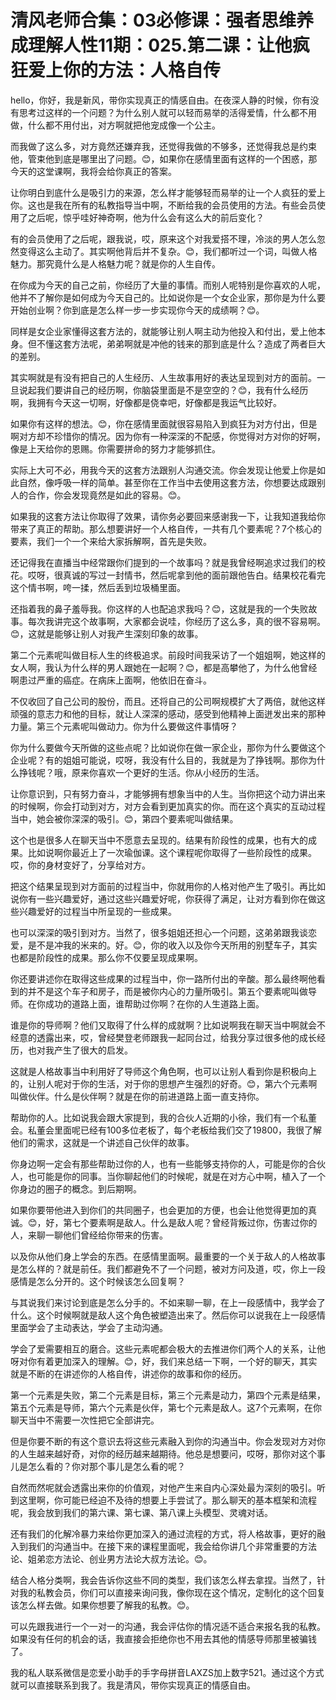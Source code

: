 # 清风老师合集：03必修课：强者思维养成理解人性11期：025.第二课：让他疯狂爱上你的方法：人格自传

hello，你好，我是新风，带你实现真正的情感自由。在夜深人静的时候，你有没有思考过这样的一个问题？为什么别人就可以轻而易举的活得爱情，什么都不用做，什么都不用付出，对方啊就把他宠成像一个公主。

而我做了这么多，对方竟然还嫌弃我，还觉得我做的不够多，还觉得我总是约束他，管束他到底是哪里出了问题。😊，如果你在感情里面有这样的一个困惑，那今天的这堂课啊，我将会给你真正的答案。

让你明白到底什么是吸引力的来源，怎么样才能够轻而易举的让一个人疯狂的爱上你。这也是我在所有的私教指导当中啊，不断给我的会员使用的方法。有些会员使用了之后呢，惊乎哇好神奇啊，他为什么会有这么大的前后变化？

有的会员使用了之后呢，跟我说，哎，原来这个对我爱搭不理，冷淡的男人怎么忽然变得这么主动了。其实啊他背后并不复杂。😊，我们都听过一个词，叫做人格魅力。那究竟什么是人格魅力呢？就是你的人生自传。

在你成为今天的自己之前，你经历了大量的事情。而别人呢特别是你喜欢的人呢，他并不了解你是如何成为今天自己的。比如说你是一个女企业家，那你是为什么要开始创业啊？你到底是怎么样一步一步实现你今天的成绩啊？😊。

同样是女企业家懂得这套方法的，就能够让别人啊主动为他投入和付出，爱上他本身。但不懂这套方法呢，弟弟啊就是冲他的钱来的那到底是什么？造成了两者巨大的差别。

其实啊就是有没有把自己的人生经历、人生故事用好的表达呈现到对方的面前。一旦说起我们要讲自己的经历啊，你脑袋里面是不是空空的？😊，我有什么经历啊，我拥有今天这一切啊，好像都是侥幸吧，好像都是我运气比较好。

如果你有这样的想法。😊，你在感情里面就很容易陷入到疯狂为对方付出，但是啊对方却不珍惜你的情况。因为你有一种深深的不配感，你觉得对方对你的好啊，像是上天给你的恩赐。你需要拼命的努力才能够抓住。

实际上大可不必，用我今天的这套方法跟别人沟通交流。你会发现让他爱上你是如此自然，像呼吸一样的简单。甚至你在工作当中去使用这套方法，你想要达成跟别人的合作，你会发现竟然是如此的容易。😊。

如果我的这套方法让你取得了效果，请你务必要回来感谢我一下，让我知道我给你带来了真正的帮助。那么想要讲好一个人格自传，一共有几个要素呢？7个核心的要素，我们一个一个来给大家拆解啊，首先是失败。

还记得我在直播当中经常跟你们提到的一个故事吗？就是我曾经啊追求过我们的校花。哎呀，很真诚的写过一封情书，然后呢拿到他的面前跟他告白。结果校花看完这个情书啊，咵一揉，然后丢到垃圾桶里面。

还指着我的鼻子羞辱我。你这样的人也配追求我吗？😊，这就是我的一个失败故事。每次我讲完这个故事啊，大家都会说哇，你经历了这么多，真的很不容易啊。😊，这就是能够让别人对我产生深刻印象的故事。

第二个元素呢叫做目标人生的终极追求。前段时间我采访了一个姐姐啊，她这样的女人啊，我认为什么样的男人跟她在一起啊？😊，都是高攀他了，为什么他曾经啊患过严重的癌症。在病床上面啊，他依旧在奋斗。

不仅收回了自己公司的股份，而且。还将自己的公司啊规模扩大了两倍，就他这样顽强的意志力和他的目标，就让人深深的感动，感受到他精神上面迸发出来的那种力量。第三个元素呢叫做动力。你为什么要做这件事情呀？

你为什么要做今天所做的这些点呢？比如说你在做一家企业，那你为什么要做这个企业呢？有的姐姐可能说，哎呀，我没有什么目的，我就是为了挣钱啊。那你为什么挣钱呢？哦，原来你喜欢一个更好的生活。你从小经历的生活。

让你意识到，只有努力奋斗，才能够拥有想象当中的人生。当你把这个动力讲出来的时候啊，你会打动到对方，对方会看到更加真实的你。而在这个真实的互动过程当中，她会被你深深的吸引。😊，第四个要素呢叫做结果。

这个也是很多人在聊天当中不愿意去呈现的。结果有阶段性的成果，也有大的成果。比如说啊你最近上了一次瑜伽课。这个课程呢你取得了一些阶段性的成果。哎，你的身材变好了，分享给对方。

把这个结果呈现到对方面前的过程当中，你就用你的人格对他产生了吸引。再比如说你有一些兴趣爱好，通过这些兴趣爱好呢，你获得了满足，让对方看到你在做这些兴趣爱好的过程当中所呈现的一些成果。

也可以深深的吸引到对方。当然了，很多姐姐还担心一个问题，这弟弟跟我谈恋爱，是不是冲我的米来的。好。😊，你的收入以及你今天所用的别墅车子，其实也都是阶段性的成果。那么你不仅要呈现成果啊。

你还要讲述你在取得这些成果的过程当中，你一路所付出的辛酸。那么最终啊他看到的并不是这个车子和房子，而是被你内心的力量所吸引。第五个要素呢叫做导师。在你成功的道路上面，谁帮助过你啊？在你的人生道路上面。

谁是你的导师啊？他们又取得了什么样的成就啊？比如说啊我在聊天当中啊就会不经意的透露出来，哎，曾经樊登老师跟我一起同台过，给我分享过很多他的成长经历，也对我产生了很大的启发。

这就是人格故事当中利用好了导师这个角色啊，也可以让别人看到你是积极向上的，让别人呢对于你的生活，对于你的思想产生强烈的好奇。😊，第六个元素啊叫做伙伴。什么是伙伴啊？就是在你的前进道路上面一直支持你。

帮助你的人。比如说我会跟大家提到，我的合伙人近期的小徐，我们有一个私董会。私董会里面呢已经有100多位老板了，每个老板给我们交了19800，我很了解他们的需求，这就是一个讲述自己伙伴的故事。

你身边啊一定会有那些帮助过你的人，也有一些能够支持你的人，可能是你的合伙人，也可能是你的同事。当你聊起他们的时候呢，就是在对方心中啊，植入了一个你身边的圈子的概念。到后期啊。

如果你要带他进入到你们的共同圈子，也会更加的方便，也会让他觉得更加的真诚。😊，好，第七个要素啊是敌人。什么是敌人呢？曾经背叛过你，伤害过你的人，来聊一聊他们曾经给你带来的伤害。

以及你从他们身上学会的东西。在感情里面啊。最重要的一个关于敌人的人格故事是怎么样的？就是前任。我们都避免不了一个问题，被对方问及道，哎，你上一段感情是怎么分开的。这个时候该怎么回复啊？

与其说我们来讨论到底是怎么分手的。不如来聊一聊，在上一段感情中，我学会了什么。这个时候啊就是敌人这个角色被塑造出来了。然后你可以说我在上一段感情里面学会了主动表达，学会了主动沟通。

学会了爱需要相互的磨合。这些元素呢都会极大的去推进你们两个人的关系，让他呀对你有着更加深入的理解。😊，好，我们来总结一下啊，一个好的聊天，其实就是不断的在讲述你的人格自传，讲述你的故事和你的经历。

第一个元素是失败，第二个元素是目标，第三个元素是动力，第四个元素是结果，第五个元素是导师，第六个元素是伙伴，第七个元素是敌人。这7个元素啊，在你聊天当中不需要一次性把它全部讲完。

但是你要不断的有这个意识去将这些元素融入到你的沟通当中。你会发现对方对你的人生越来越好奇，对你的经历越来越期待。他总是想要问，哎呀，那你对这个事儿是怎么看的？你对那个事儿是怎么看的呢？

自然而然呢就会透露出来你的价值观，对他产生来自内心深处最为深刻的吸引。听到这里啊，你可能已经迫不及待的想要上手尝试了。那么聊天的基本框架和流程呢，我会放到我们的第六课、第七课、第八课上头模型、灵魂对话。

还有我们的化解冷暴力来给你更加深入的通过流程的方式，将人格故事，更好的融入到我们的沟通当中。在接下来的课程里面呢，我会给你讲几个非常重要的方法论、姐弟恋方法论、创业男方法论大叔方法论。😊。

结合人格分类啊，我会告诉你这些不同的类型，我们该怎么样去拿捏。当然了，针对我的私教会员，你们可以直接来询问我，像你现在这个情况，定制化的这个回复该怎么样去做。如果你想要了解我的私教。😊。

可以先跟我进行一个一对一的沟通，我会评估你的情况适不适合来报名我的私教。如果没有任何的机会的话，我直接会拒绝你也不用去其他的情感导师那里被骗钱了。

我的私人联系微信是恋爱小助手的手字母拼音LAXZS加上数字521。通过这个方式就可以直接联系到我了。我是清风，带你实现真正的情感自由。

